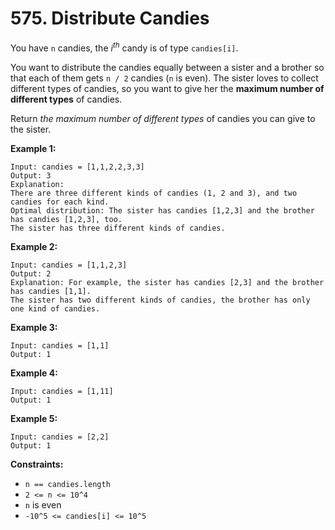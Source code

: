 # 575. Distribute Candies

You have `n` candies, the $i^{th}$ candy is of type `candies[i]`.

You want to distribute the candies equally between a sister and a brother so that each of them gets `n / 2` candies (`n` is even). The sister loves to collect different types of candies, so you want to give her the **maximum number of different types** of candies.

Return *the maximum number of different types* of candies you can give to the sister.

**Example 1:**

```()
Input: candies = [1,1,2,2,3,3]
Output: 3
Explanation:
There are three different kinds of candies (1, 2 and 3), and two candies for each kind.
Optimal distribution: The sister has candies [1,2,3] and the brother has candies [1,2,3], too.
The sister has three different kinds of candies.
```

**Example 2:**

```()
Input: candies = [1,1,2,3]
Output: 2
Explanation: For example, the sister has candies [2,3] and the brother has candies [1,1].
The sister has two different kinds of candies, the brother has only one kind of candies.
```

**Example 3:**

```()
Input: candies = [1,1]
Output: 1
```

**Example 4:**

```()
Input: candies = [1,11]
Output: 1
```

**Example 5:**

```()
Input: candies = [2,2]
Output: 1
```

**Constraints:**

- `n == candies.length`
- `2 <= n <= 10^4`
- `n` is even
- `-10^5 <= candies[i] <= 10^5`
